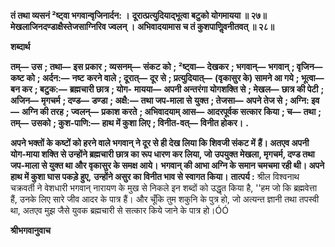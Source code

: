 **तं तथा व्यसनं ²ष्ट्वा भगवान्वृजिनार्दन: ।** **दूरात्प्रत्युदियाद्भूत्वा बटुको योगमायया ॥ २७॥** **मेखलाजिनदण्डाक्षैस्तेजसाग्निरिव ज्वलन् ।** **अभिवादयामास च तं कुशपाणिॢवनीतवत् ॥ २८॥** 

**शब्दार्थ** 

**तम्—** **उस** **; तथा—** **इस प्रकार** **; व्यसनम्—** **संकट को** **; ²ष्ट्वा—** **देखकर** **; भगवान्—** **भगवान्** **; वृजिन—** **कष्ट को** **; अर्दन:—** **नष्ट** **करने वाले** **; दूरात्—** **दूर से** **; प्रत्युदियात्—** **(वृकासुर के) सामने आ गये** **; भूत्वा—** **बन कर** **; बटुक:—** **ब्रह्मचारी छात्र** **; योग-** **मायया—** **अपनी अन्तरंगा योगशक्ति से** **; मेखल—** **छात्र की पेटी** **; अजिन—** **मृगचर्म** **; दण्ड—** **डण्डा** **; अक्षै:—** **तथा जप-माला से** **युक्त** **; तेजसा—** **अपने तेज से** **; अग्नि: इव—** **अग्नि की तरह** **; ज्वलन्—** **प्रकाश करते** **; अभिवादयाम् आस—** **आदरपूर्वक सत्कार** **किया** **; च—** **तथा** **; तम्—** **उसको** **; कुश-पाणि:—** **हाथ में कुशा लिए** **; विनीत-वत्—** **विनीत होकर।** **.** 

**अपने भक्तों के कष्टों को हरने वाले भगवान् ने दूर से ही देख लिया कि शिवजी संकट में** **हैं। अतएव अपनी योग-माया शक्ति से उन्होंने ब्रह्मचारी छात्र का रूप धारण कर लिया, जो** **उपयुक्त मेखला, मृगचर्म, दण्ड तथा जप-माला से युक्त था और वृकासुर के समक्ष आये।** **भगवान् की आभा अग्नि के समान चमचमा रही थी। अपने हाथ में कुशा घास पकड़े हुए,** **उन्होंने असुर का विनीत भाव से स्वागत किया।** **तात्पर्य :** श्रील विश्वनाथ चक्रवर्ती ने वेशधारी भगवान् नारायण के मुख से निकले इन शब्दों को उद्धृत किया है, ''हम जो कि ब्रह्मवेत्ता हैं, उनके लिए सारे जीव आदर के पात्र हैं। और चूँकि तुम शकुनि के पुत्र हो, जो अत्यन्त ज्ञानी तथा तपस्वी था, अतएव मुझ जैसे युवक ब्रह्मचारी से सत्कार किये जाने के पात्र हो।ÓÓ  

**श्रीभगवानुवाच** 